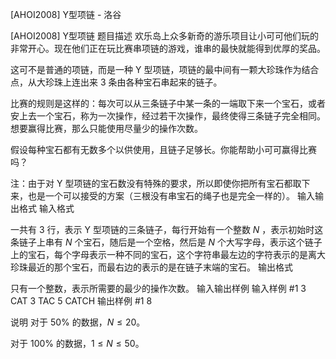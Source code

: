 



[AHOI2008] Y型项链 - 洛谷














[AHOI2008] Y型项链
题目描述
欢乐岛上众多新奇的游乐项目让小可可他们玩的非常开心。现在他们正在玩比赛串项链的游戏，谁串的最快就能得到优厚的奖品。

这可不是普通的项链，而是一种 Y 型项链，项链的最中间有一颗大珍珠作为结合点，从大珍珠上连出来 3 条由各种宝石串起来的链子。

比赛的规则是这样的：每次可以从三条链子中某一条的一端取下来一个宝石，或者安上去一个宝石，称为一次操作，经过若干次操作，最终使得三条链子完全相同。想要赢得比赛，那么只能使用尽量少的操作次数。

假设每种宝石都有无数多个以供使用，且链子足够长。你能帮助小可可赢得比赛吗？

注：由于对 Y 型项链的宝石数没有特殊的要求，所以即使你把所有宝石都取下来，也是一个可以接受的方案（三根没有串宝石的绳子也是完全一样的）。
输入输出格式
输入格式

一共有 $3$ 行，表示 Y 型项链的三条链子，每行开始有一个整数 $N$ ，表示初始时这条链子上串有 $N$ 个宝石，随后是一个空格，然后是 $N$ 个大写字母，表示这个链子上的宝石，每个字母表示一种不同的宝石，这个字符串最左边的字符表示的是离大珍珠最近的那个宝石，而最右边的表示的是在链子末端的宝石。
输出格式

只有一个整数，表示所需要的最少的操作次数。
输入输出样例
输入样例 #1
3 CAT
3 TAC
5 CATCH
输出样例 #1
8


说明
对于 $50\%$ 的数据，$N\leq 20$。

对于 $100\%$ 的数据，$1\le N\le 50$。







